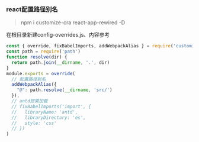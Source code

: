 ### react配置路径别名

> npm i customize-cra  react-app-rewired -D

在根目录新建config-overrides.js、内容参考

```js
const { override, fixBabelImports, addWebpackAlias } = require('customize-cra')
const path = require('path')
function resolve(dir) {
  return path.join(__dirname, '.', dir)
}
module.exports = override(
  // 配置路径别名
  addWebpackAlias({
    "@": path.resolve(__dirname, 'src/')
  }),
  // antd按需加载
  // fixBabelImports('import', {
  //   libraryName: 'antd',
  //   libraryDirectory: 'es',
  //   style: 'css'
  // })
)
```

